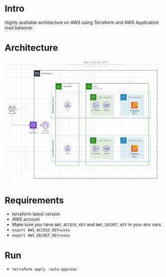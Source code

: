 # Intro
Highly available architecture on AWS using Terraform and AWS Application load balancer.

# Architecture
![Architecture](architecture.png)

# Requirements
- terraform latest version
- AWS account
- Make sure you have `AWS_ACCESS_KEY` and `AWS_SECRET_KEY` in your env vars
- `export AWS_ACCESS_KEY=xxxx`
- `export AWS_SECRET_KEY=xxxx`

# Run
- `terraform apply -auto-approve`
